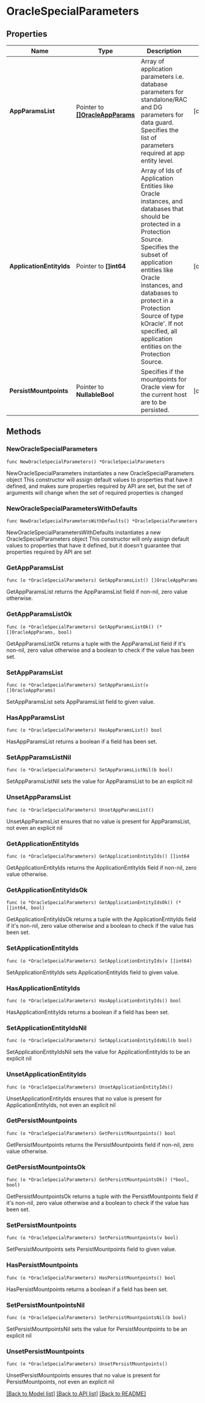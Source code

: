 # OracleSpecialParameters

## Properties

Name | Type | Description | Notes
------------ | ------------- | ------------- | -------------
**AppParamsList** | Pointer to [**[]OracleAppParams**](OracleAppParams.md) | Array of application parameters i.e. database parameters for standalone/RAC and DG parameters for data guard.  Specifies the list of parameters required at app entity level. | [optional] 
**ApplicationEntityIds** | Pointer to **[]int64** | Array of Ids of Application Entities like Oracle instances, and databases that should be protected in a Protection Source.  Specifies the subset of application entities like Oracle instances, and databases to protect in a Protection Source of type kOracle&#39;. If not specified, all application entities on the Protection Source. | [optional] 
**PersistMountpoints** | Pointer to **NullableBool** | Specifies if the mountpoints for Oracle view for the current host are to be persisted. | [optional] 

## Methods

### NewOracleSpecialParameters

`func NewOracleSpecialParameters() *OracleSpecialParameters`

NewOracleSpecialParameters instantiates a new OracleSpecialParameters object
This constructor will assign default values to properties that have it defined,
and makes sure properties required by API are set, but the set of arguments
will change when the set of required properties is changed

### NewOracleSpecialParametersWithDefaults

`func NewOracleSpecialParametersWithDefaults() *OracleSpecialParameters`

NewOracleSpecialParametersWithDefaults instantiates a new OracleSpecialParameters object
This constructor will only assign default values to properties that have it defined,
but it doesn't guarantee that properties required by API are set

### GetAppParamsList

`func (o *OracleSpecialParameters) GetAppParamsList() []OracleAppParams`

GetAppParamsList returns the AppParamsList field if non-nil, zero value otherwise.

### GetAppParamsListOk

`func (o *OracleSpecialParameters) GetAppParamsListOk() (*[]OracleAppParams, bool)`

GetAppParamsListOk returns a tuple with the AppParamsList field if it's non-nil, zero value otherwise
and a boolean to check if the value has been set.

### SetAppParamsList

`func (o *OracleSpecialParameters) SetAppParamsList(v []OracleAppParams)`

SetAppParamsList sets AppParamsList field to given value.

### HasAppParamsList

`func (o *OracleSpecialParameters) HasAppParamsList() bool`

HasAppParamsList returns a boolean if a field has been set.

### SetAppParamsListNil

`func (o *OracleSpecialParameters) SetAppParamsListNil(b bool)`

 SetAppParamsListNil sets the value for AppParamsList to be an explicit nil

### UnsetAppParamsList
`func (o *OracleSpecialParameters) UnsetAppParamsList()`

UnsetAppParamsList ensures that no value is present for AppParamsList, not even an explicit nil
### GetApplicationEntityIds

`func (o *OracleSpecialParameters) GetApplicationEntityIds() []int64`

GetApplicationEntityIds returns the ApplicationEntityIds field if non-nil, zero value otherwise.

### GetApplicationEntityIdsOk

`func (o *OracleSpecialParameters) GetApplicationEntityIdsOk() (*[]int64, bool)`

GetApplicationEntityIdsOk returns a tuple with the ApplicationEntityIds field if it's non-nil, zero value otherwise
and a boolean to check if the value has been set.

### SetApplicationEntityIds

`func (o *OracleSpecialParameters) SetApplicationEntityIds(v []int64)`

SetApplicationEntityIds sets ApplicationEntityIds field to given value.

### HasApplicationEntityIds

`func (o *OracleSpecialParameters) HasApplicationEntityIds() bool`

HasApplicationEntityIds returns a boolean if a field has been set.

### SetApplicationEntityIdsNil

`func (o *OracleSpecialParameters) SetApplicationEntityIdsNil(b bool)`

 SetApplicationEntityIdsNil sets the value for ApplicationEntityIds to be an explicit nil

### UnsetApplicationEntityIds
`func (o *OracleSpecialParameters) UnsetApplicationEntityIds()`

UnsetApplicationEntityIds ensures that no value is present for ApplicationEntityIds, not even an explicit nil
### GetPersistMountpoints

`func (o *OracleSpecialParameters) GetPersistMountpoints() bool`

GetPersistMountpoints returns the PersistMountpoints field if non-nil, zero value otherwise.

### GetPersistMountpointsOk

`func (o *OracleSpecialParameters) GetPersistMountpointsOk() (*bool, bool)`

GetPersistMountpointsOk returns a tuple with the PersistMountpoints field if it's non-nil, zero value otherwise
and a boolean to check if the value has been set.

### SetPersistMountpoints

`func (o *OracleSpecialParameters) SetPersistMountpoints(v bool)`

SetPersistMountpoints sets PersistMountpoints field to given value.

### HasPersistMountpoints

`func (o *OracleSpecialParameters) HasPersistMountpoints() bool`

HasPersistMountpoints returns a boolean if a field has been set.

### SetPersistMountpointsNil

`func (o *OracleSpecialParameters) SetPersistMountpointsNil(b bool)`

 SetPersistMountpointsNil sets the value for PersistMountpoints to be an explicit nil

### UnsetPersistMountpoints
`func (o *OracleSpecialParameters) UnsetPersistMountpoints()`

UnsetPersistMountpoints ensures that no value is present for PersistMountpoints, not even an explicit nil

[[Back to Model list]](../README.md#documentation-for-models) [[Back to API list]](../README.md#documentation-for-api-endpoints) [[Back to README]](../README.md)


